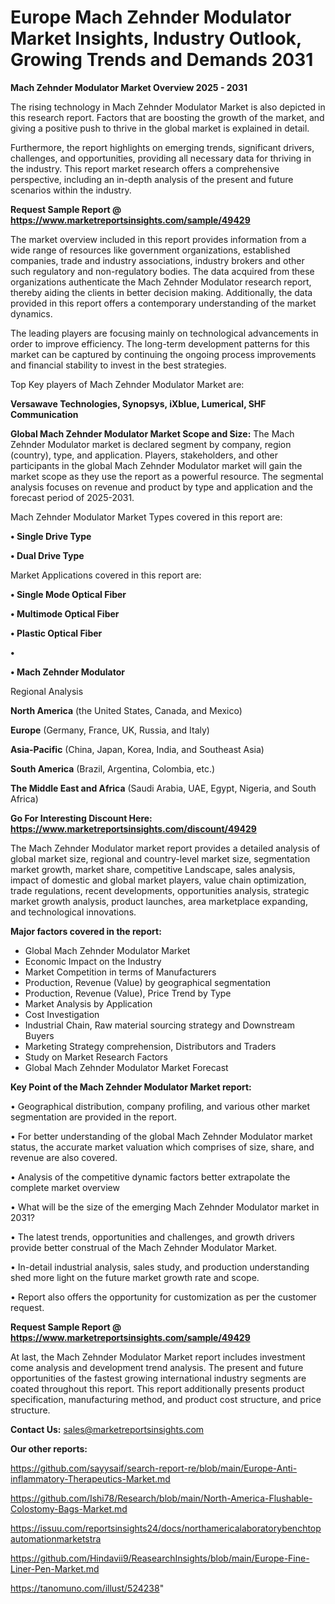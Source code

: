 # Europe Mach Zehnder Modulator Market Insights, Industry Outlook, Growing Trends and Demands 2031

<Strong> Mach Zehnder Modulator Market Overview 2025 - 2031</strong>

The rising technology in Mach Zehnder Modulator Market is also depicted in this research report. Factors that are boosting the growth of the market, and giving a positive push to thrive in the global market is explained in detail.

Furthermore, the report highlights on emerging trends, significant drivers, challenges, and opportunities, providing all necessary data for thriving in the industry. This report market research offers a comprehensive perspective, including an in-depth analysis of the present and future scenarios within the industry.

<strong>Request Sample Report @ <a href=https://www.marketreportsinsights.com/sample/49429>https://www.marketreportsinsights.com/sample/49429</a></strong>

The market overview included in this report provides information from a wide range of resources like government organizations, established companies, trade and industry associations, industry brokers and other such regulatory and non-regulatory bodies. The data acquired from these organizations authenticate the Mach Zehnder Modulator research report, thereby aiding the clients in better decision making. Additionally, the data provided in this report offers a contemporary understanding of the market dynamics.

The leading players are focusing mainly on technological advancements in order to improve efficiency. The long-term development patterns for this market can be captured by continuing the ongoing process improvements and financial stability to invest in the best strategies.

Top Key players of Mach Zehnder Modulator Market are:

<strong>Versawave Technologies, Synopsys, iXblue, Lumerical, SHF Communication</strong>

<strong><b>Global Mach Zehnder Modulator Market Scope and Size:</b></strong>
The Mach Zehnder Modulator market is declared segment by company, region (country), type, and application. Players, stakeholders, and other participants in the global Mach Zehnder Modulator market will gain the market scope as they use the report as a powerful resource. The segmental analysis focuses on revenue and product by type and application and the forecast period of 2025-2031.

Mach Zehnder Modulator Market Types covered in this report are:

<strong>•  Single Drive Type

•  Dual Drive Type</strong>

Market Applications covered in this report are:

<strong>•  Single Mode Optical Fiber

•  Multimode Optical Fiber

•  Plastic Optical Fiber

•  

•  Mach Zehnder Modulator</strong> 

Regional Analysis

<strong>North America</strong> (the United States, Canada, and Mexico)

<strong>Europe</strong> (Germany, France, UK, Russia, and Italy)

<strong>Asia-Pacific</strong> (China, Japan, Korea, India, and Southeast Asia)

<strong>South America</strong> (Brazil, Argentina, Colombia, etc.)

<strong>The Middle East and Africa</strong> (Saudi Arabia, UAE, Egypt, Nigeria, and South Africa)

<strong>Go For Interesting Discount Here: <a href=https://www.marketreportsinsights.com/discount/49429>https://www.marketreportsinsights.com/discount/49429</a></strong>

The Mach Zehnder Modulator market report provides a detailed analysis of global market size, regional and country-level market size, segmentation market growth, market share, competitive Landscape, sales analysis, impact of domestic and global market players, value chain optimization, trade regulations, recent developments, opportunities analysis, strategic market growth analysis, product launches, area marketplace expanding, and technological innovations.

<strong><b>Major factors covered in the report:</b></strong>
<ul>
  <li>Global Mach Zehnder Modulator Market </li>
  <li>Economic Impact on the Industry</li>
  <li>Market Competition in terms of Manufacturers</li>
  <li>Production, Revenue (Value) by geographical segmentation</li>
  <li>Production, Revenue (Value), Price Trend by Type</li>
  <li>Market Analysis by Application</li>
  <li>Cost Investigation</li>
  <li>Industrial Chain, Raw material sourcing strategy and Downstream Buyers</li>
  <li>Marketing Strategy comprehension, Distributors and Traders</li>
  <li>Study on Market Research Factors</li>
  <li>Global Mach Zehnder Modulator Market Forecast</li>
</ul>

<strong><b>Key Point of the Mach Zehnder Modulator Market report:</b></strong>

• Geographical distribution, company profiling, and various other market segmentation are provided in the report.

• For better understanding of the global Mach Zehnder Modulator market status, the accurate market valuation which comprises of size, share, and revenue are also covered.

• Analysis of the competitive dynamic factors better extrapolate the complete market overview

• What will be the size of the emerging Mach Zehnder Modulator market in 2031?

• The latest trends, opportunities and challenges, and growth drivers provide better construal of the Mach Zehnder Modulator Market.

• In-detail industrial analysis, sales study, and production understanding shed more light on the future market growth rate and scope.

• Report also offers the opportunity for customization as per the customer request.

<strong>Request Sample Report @ <a href=https://www.marketreportsinsights.com/sample/49429>https://www.marketreportsinsights.com/sample/49429</a></strong>

At last, the Mach Zehnder Modulator Market report includes investment come analysis and development trend analysis. The present and future opportunities of the fastest growing international industry segments are coated throughout this report. This report additionally presents product specification, manufacturing method, and product cost structure, and price structure.

<strong>Contact Us:</strong>
sales@marketreportsinsights.com

<strong>Our other reports:</strong>

<a href=https://github.com/sayysaif/search-report-re/blob/main/Europe-Anti-inflammatory-Therapeutics-Market.md>https://github.com/sayysaif/search-report-re/blob/main/Europe-Anti-inflammatory-Therapeutics-Market.md</a>

<a href=https://github.com/Ishi78/Research/blob/main/North-America-Flushable-Colostomy-Bags-Market.md>https://github.com/Ishi78/Research/blob/main/North-America-Flushable-Colostomy-Bags-Market.md</a>

<a href=https://issuu.com/reportsinsights24/docs/northamericalaboratorybenchtopautomationmarketstra>https://issuu.com/reportsinsights24/docs/northamericalaboratorybenchtopautomationmarketstra</a>

<a href=https://github.com/Hindavii9/ReasearchInsights/blob/main/Europe-Fine-Liner-Pen-Market.md>https://github.com/Hindavii9/ReasearchInsights/blob/main/Europe-Fine-Liner-Pen-Market.md</a>

<a href=https://tanomuno.com/illust/524238>https://tanomuno.com/illust/524238</a>"
